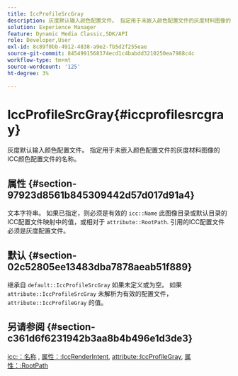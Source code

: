 ```yaml
---
title: IccProfileSrcGray
description: 灰度默认输入颜色配置文件。 指定用于未嵌入颜色配置文件的灰度材料图像的ICC颜色配置文件的名称。
solution: Experience Manager
feature: Dynamic Media Classic,SDK/API
role: Developer,User
exl-id: 8c89f0bb-4912-4838-a9e2-fb5d2f255eae
source-git-commit: 8454991568374ecd1c4babdd3210250ea7988c4c
workflow-type: tm+mt
source-wordcount: '125'
ht-degree: 3%

---
```


# IccProfileSrcGray{#iccprofilesrcgray}

灰度默认输入颜色配置文件。 指定用于未嵌入颜色配置文件的灰度材料图像的ICC颜色配置文件的名称。

## 属性 {#section-97923d8561b845309442d57d017d91a4}

文本字符串。 如果已指定，则必须是有效的 `icc::Name` 此图像目录或默认目录的ICC配置文件映射中的值，或相对于 `attribute::RootPath`. 引用的ICC配置文件必须是灰度配置文件。

## 默认 {#section-02c52805ee13483dba7878aeab51f889}

继承自 `default::IccProfileSrcGray` 如果未定义或为空。 如果 `attribute::IccProfileSrcGray` 未解析为有效的配置文件， `attribute::IccProfileGray` 的值。

## 另请参阅 {#section-c361d6f6231942b3aa8b4b496e1d3de3}

[icc:：名称](../../../../../ir-api/material-cat/image-rendering-api-ref/c-ir-material-catalog/c-ir-icc-profile-map-reference/r-ir-name-icc.md#reference-7a293ede360e433782575f8f6a562ac2) , [属性：:IccRenderIntent](../../../../../ir-api/material-cat/image-rendering-api-ref/c-ir-material-catalog/c-ir-attributes-reference/r-ir-iccrenderintent.md#reference-3b80b7a4c25545a593c5076f318b5c40), [attribute::IccProfileGray](../../../../../ir-api/material-cat/image-rendering-api-ref/c-ir-material-catalog/c-ir-attributes-reference/r-ir-iccprofilegray.md#reference-712f1d0dcca748df9aaf495681bb39e6), [属性：:RootPath](../../../../../ir-api/material-cat/image-rendering-api-ref/c-ir-material-catalog/c-ir-attributes-reference/r-ir-rootpath.md#reference-a4d7c96b62e14fcbad1740c702f160f3)
